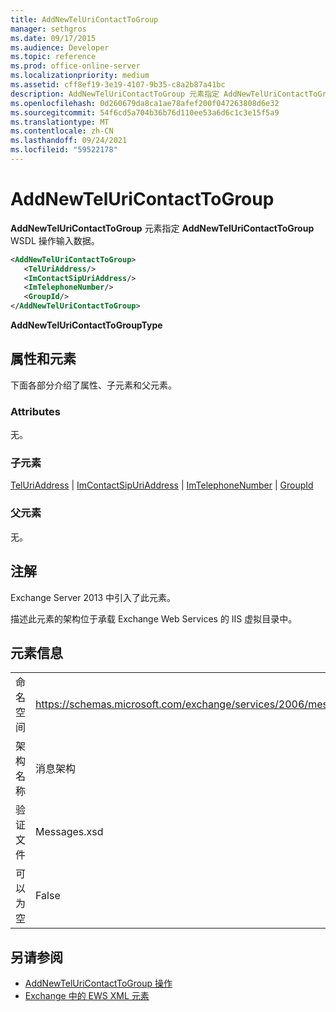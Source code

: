 ```yaml
---
title: AddNewTelUriContactToGroup
manager: sethgros
ms.date: 09/17/2015
ms.audience: Developer
ms.topic: reference
ms.prod: office-online-server
ms.localizationpriority: medium
ms.assetid: cff8ef19-3e19-4107-9b35-c8a2b87a41bc
description: AddNewTelUriContactToGroup 元素指定 AddNewTelUriContactToGroup WSDL 操作输入数据。
ms.openlocfilehash: 0d260679da8ca1ae78afef200f047263808d6e32
ms.sourcegitcommit: 54f6cd5a704b36b76d110ee53a6d6c1c3e15f5a9
ms.translationtype: MT
ms.contentlocale: zh-CN
ms.lasthandoff: 09/24/2021
ms.locfileid: "59522178"
---
```

# <a name="addnewteluricontacttogroup"></a>AddNewTelUriContactToGroup

**AddNewTelUriContactToGroup** 元素指定 **AddNewTelUriContactToGroup** WSDL 操作输入数据。 
  
```XML
<AddNewTelUriContactToGroup>
   <TelUriAddress/>
   <ImContactSipUriAddress/>
   <ImTelephoneNumber/>
   <GroupId/>
</AddNewTelUriContactToGroup>
```

 **AddNewTelUriContactToGroupType**
## <a name="attributes-and-elements"></a>属性和元素

下面各部分介绍了属性、子元素和父元素。
  
### <a name="attributes"></a>Attributes

无。
  
### <a name="child-elements"></a>子元素

[TelUriAddress](teluriaddress.md)  | [ImContactSipUriAddress](imcontactsipuriaddress.md)  | [ImTelephoneNumber](imtelephonenumber.md)  | [GroupId](groupid.md)
  
### <a name="parent-elements"></a>父元素

无。
  
## <a name="remarks"></a>注解

Exchange Server 2013 中引入了此元素。
  
描述此元素的架构位于承载 Exchange Web Services 的 IIS 虚拟目录中。
  
## <a name="element-information"></a>元素信息

|||
|:-----|:-----|
|命名空间  <br/> |https://schemas.microsoft.com/exchange/services/2006/messages  <br/> |
|架构名称  <br/> |消息架构  <br/> |
|验证文件  <br/> |Messages.xsd  <br/> |
|可以为空  <br/> |False  <br/> |
   
## <a name="see-also"></a>另请参阅

- [AddNewTelUriContactToGroup 操作](addnewteluricontacttogroup-operation.md)
- [Exchange 中的 EWS XML 元素](ews-xml-elements-in-exchange.md)

